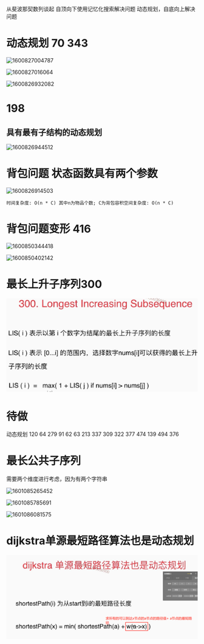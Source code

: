 从斐波那契数列谈起  自顶向下使用记忆化搜索解决问题   动态规划，自底向上解决问题

# 动态规划  70  343

![1600827004787](https://gitee.com/gu_chun_bo/picture/raw/master/image/20200923163635-378878.png)

![1600827016064](https://gitee.com/gu_chun_bo/picture/raw/master/image/20200923163635-632363.png)

![1600826932082](https://gitee.com/gu_chun_bo/picture/raw/master/image/20200923100906-579354.png)

# 198  

## 具有最有子结构的动态规划

![1600826944512](https://gitee.com/gu_chun_bo/picture/raw/master/image/20200923100906-5226.png) 



# 背包问题  状态函数具有两个参数

![1600826914503](https://gitee.com/gu_chun_bo/picture/raw/master/image/20200923163641-65694.png)

```
时间复杂度: O(n * C) 其中n为物品个数; C为背包容积空间复杂度: O(n * C)
```

# 背包问题变形 416

![1600850344418](https://gitee.com/gu_chun_bo/picture/raw/master/image/20200923163905-442518.png)

![1600850402142](https://gitee.com/gu_chun_bo/picture/raw/master/image/20200923164002-476861.png)



# 最长上升子序列300 



![1601051279816](assets/1601051279816.png)





































# 待做

  动态规划  120  64  279  91   62   63   213   337  309  322	377  474	139  494   376



# 最长公共子序列

需要两个维度进行考虑，因为有两个字符串

![1601085265452](https://gitee.com/gu_chun_bo/picture/raw/master/image/20200926095427-703482.png)

![1601085785691](https://gitee.com/gu_chun_bo/picture/raw/master/image/20200926100800-992398.png)

![1601086081575](https://gitee.com/gu_chun_bo/picture/raw/master/image/20200926100803-899702.png)



# dijkstra单源最短路径算法也是动态规划

![1601086458791](assets/1601086458791.png)



